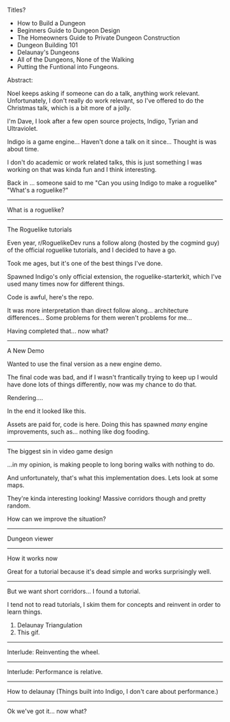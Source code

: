 Titles?

- How to Build a Dungeon
- Beginners Guide to Dungeon Design
- The Homeowners Guide to Private Dungeon Construction
- Dungeon Building 101
- Delaunay's Dungeons
- All of the Dungeons, None of the Walking
- Putting the Funtional into Fungeons.


Abstract:


Noel keeps asking if someone can do a talk, anything work relevant. Unfortunately, I don't really do work relevant, so I've offered to do the Christmas talk, which is a bit more of a jolly.

I'm Dave, I look after a few open source projects, Indigo, Tyrian and Ultraviolet.

Indigo is a game engine...
Haven't done a talk on it since...
Thought is was about time.

I don't do academic or work related talks, this is just something I was working on that was kinda fun and I think interesting.

Back in ... someone said to me "Can you using Indigo to make a roguelike" "What's a roguelike?"

---

What is a roguelike?

---

The Roguelike tutorials

Even year, r/RoguelikeDev runs a follow along (hosted by the cogmind guy) of the official roguelike tutorials, and I decided to have a go.

Took me ages, but it's one of the best things I've done.

Spawned Indigo's only official extension, the roguelike-starterkit, which I've used many times now for different things.

Code is awful, here's the repo.

It was more interpretation than direct follow along...
architecture differences...
Some problems for them weren't problems for me...

Having completed that... now what?

---

A New Demo

Wanted to use the final version as a new engine demo.

The final code was bad, and if I wasn't frantically trying to keep up I would have done lots of things differently, now was my chance to do that.

Rendering....

In the end it looked like this.

Assets are paid for, code is here. Doing this has spawned _many_ engine improvements, such as... nothing like dog fooding.

---

The biggest sin in video game design

...in my opinion, is making people to long boring walks with nothing to do.

And unfortunately, that's what this implementation does. Lets look at some maps.

They're kinda interesting looking! Massive corridors though and pretty random.

How can we improve the situation?

---

Dungeon viewer

---

How it works now

Great for a tutorial because it's dead simple and works surprisingly well.

---

But we want short corridors... I found a tutorial.

I tend not to read tutorials, I skim them for concepts and reinvent in order to learn things.

1. Delaunay Triangulation
2. This gif.

---

Interlude: Reinventing the wheel.

---

Interlude: Performance is relative.

---

How to delaunay
 (Things built into Indigo, I don't care about performance.)

---

Ok we've got it... now what?


